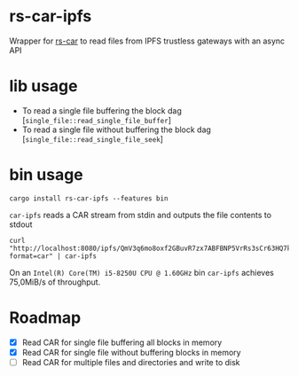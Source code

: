 # rs-car-ipfs

Wrapper for [rs-car](https://crates.io/crates/rs-car) to read files from IPFS trustless gateways with an async API

# lib usage

- To read a single file buffering the block dag [`single_file::read_single_file_buffer`]
- To read a single file without buffering the block dag [`single_file::read_single_file_seek`]

# bin usage

```
cargo install rs-car-ipfs --features bin
```

`car-ipfs` reads a CAR stream from stdin and outputs the file contents to stdout

```
curl "http://localhost:8080/ipfs/QmV3q6mo8oxf2GBuvR7zx7ABFBNP5VrRs3sCr63HQ7kEFC?format=car" | car-ipfs
```

On an `Intel(R) Core(TM) i5-8250U CPU @ 1.60GHz` bin `car-ipfs` achieves 75,0MiB/s of throughput.

# Roadmap

- [x] Read CAR for single file buffering all blocks in memory
- [x] Read CAR for single file without buffering blocks in memory
- [ ] Read CAR for multiple files and directories and write to disk
